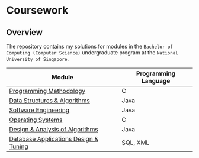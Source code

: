 # Coursework

## Overview
The repository contains my solutions for modules in the `Bachelor of Computing (Computer Science)` undergraduate program at the `National University of Singapore`.

Module | Programming Language
------ | ---------------------
[Programming Methodology](https://github.com/shumarb/coursework/tree/master/modules/programming-methodology) | C
[Data Structures & Algorithms](https://github.com/shumarb/coursework/tree/master/modules/data-structures-and-algorithms) | Java
[Software Engineering](https://github.com/Sheikh-Umar/cs2103) | Java
[Operating Systems](https://github.com/shumarb/coursework/tree/master/modules/operating-systems) | C
[Design & Analysis of Algorithms](https://github.com/shumarb/coursework/tree/master/modules/design-and-analysis-of-algorithms) | Java
[Database Applications Design & Tuning](https://github.com/shumarb/coursework/tree/master/modules/database-applications-design-and-tuning) | SQL, XML
